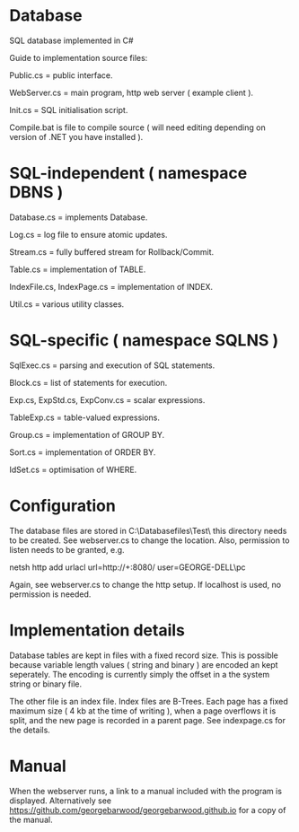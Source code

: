 # Database
SQL database implemented in C#

Guide to implementation source files:

Public.cs = public interface.

WebServer.cs = main program, http web server ( example client ).

Init.cs = SQL initialisation script.

Compile.bat is file to compile source ( will need editing depending on version of .NET you have installed ).

SQL-independent ( namespace DBNS )
================================

Database.cs = implements Database.

Log.cs = log file to ensure atomic updates.

Stream.cs = fully buffered stream for Rollback/Commit.

Table.cs = implementation of TABLE.

IndexFile.cs, IndexPage.cs = implementation of INDEX.

Util.cs = various utility classes.

SQL-specific ( namespace SQLNS )
================================

SqlExec.cs = parsing and execution of SQL statements.

Block.cs = list of statements for execution.

Exp.cs, ExpStd.cs, ExpConv.cs = scalar expressions.

TableExp.cs = table-valued expressions.

Group.cs = implementation of GROUP BY.

Sort.cs = implementation of ORDER BY.

IdSet.cs = optimisation of WHERE.

Configuration
=============

The database files are stored in C:\Databasefiles\Test\ this directory needs to be created.
See webserver.cs to change the location. Also, permission to listen needs to be granted, e.g.

netsh http add urlacl url=http://+:8080/ user=GEORGE-DELL\pc

Again, see webserver.cs to change the http setup. If localhost is used, no permission is needed.

Implementation details
======================

Database tables are kept in files with a fixed record size. This is possible because variable length values ( string and binary ) are encoded an kept seperately. The encoding is currently simply the offset in a the system string or binary file.

The other file is an index file. Index files are B-Trees. Each page has a fixed maximum size ( 4 kb at the time of writing ), when a page overflows it is split, and the new page is recorded in a parent page. See indexpage.cs for the details.

Manual
======
When the webserver runs, a link to a manual included with the program is displayed. Alternatively see https://github.com/georgebarwood/georgebarwood.github.io for a copy of the manual.

